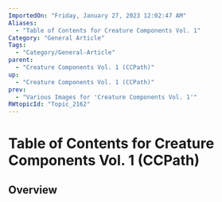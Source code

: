 ```yaml
---
ImportedOn: "Friday, January 27, 2023 12:02:47 AM"
Aliases:
  - "Table of Contents for Creature Components Vol. 1"
Category: "General Article"
Tags:
  - "Category/General-Article"
parent:
  - "Creature Components Vol. 1 (CCPath)"
up:
  - "Creature Components Vol. 1 (CCPath)"
prev:
  - "Various Images for 'Creature Components Vol. 1'"
RWtopicId: "Topic_2162"
---
```

# Table of Contents for Creature Components Vol. 1 (CCPath)
## Overview
